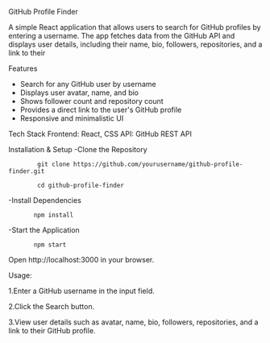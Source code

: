 GitHub Profile Finder

A simple React application that allows users to search for GitHub profiles by entering a username. The app fetches data from the GitHub API and displays user details, including their name, bio, followers, repositories, and a link to their 

Features
- Search for any GitHub user by username
- Displays user avatar, name, and bio
- Shows follower count and repository count
- Provides a direct link to the user's GitHub profile
- Responsive and minimalistic UI

Tech Stack
Frontend: React, CSS
API: GitHub REST API

Installation & Setup
-Clone the Repository

            git clone https://github.com/yourusername/github-profile-finder.git
            
            cd github-profile-finder

-Install Dependencies

           npm install

-Start the Application

           npm start

Open http://localhost:3000 in your browser.


Usage:

1.Enter a GitHub username in the input field.

2.Click the Search button.

3.View user details such as avatar, name, bio, followers, repositories, and a link to their GitHub profile.
